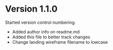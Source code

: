 # Version 1.1.0

Started version control numbering.
- Added author info on readme.md
- Added this file to better track changes
- Change landing wireframe filename to lowcase